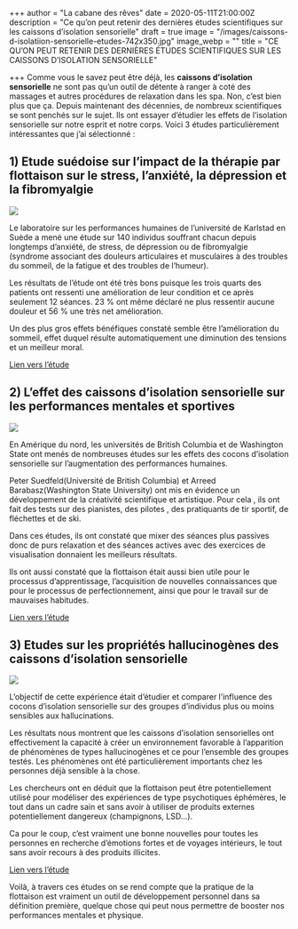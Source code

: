 +++
author = "La cabane des rêves"
date = 2020-05-11T21:00:00Z
description = "Ce qu’on peut retenir des dernières études scientifiques sur les caissons d’isolation sensorielle"
draft = true
image = "/images/caissons-d-isolatiion-sensorielle-etudes-742x350.jpg"
image_webp = ""
title = "CE QU’ON PEUT RETENIR DES DERNIÈRES ÉTUDES SCIENTIFIQUES SUR LES CAISSONS D’ISOLATION SENSORIELLE"

+++
Comme vous le savez peut être déjà, les **caissons d’isolation sensorielle** ne sont pas qu’un outil de détente à ranger à coté des massages et autres procédures de relaxation dans les spa. Non, c’est bien plus que ça. Depuis maintenant des décennies, de nombreux scientifiques se sont penchés sur le sujet. Ils ont essayer d’étudier les effets de l’isolation sensorielle sur notre esprit et notre corps. Voici 3 études particulièrement intéressantes que j’ai sélectionné :

## **1) Etude suédoise sur l’impact de la thérapie par flottaison sur le stress, l’anxiété, la dépression et la fibromyalgie**

![](/images/simpsons-isolation-sensorielle-300x169.jpg)

Le laboratoire sur les performances humaines de l’université de Karlstad en Suède a mené une étude sur 140 individus souffrant chacun depuis longtemps d’anxiété, de stress, de dépression ou de fibromyalgie (syndrome associant des douleurs articulaires et musculaires à des troubles du sommeil, de la fatigue et des troubles de l’humeur).

Les résultats de l’étude ont été très bons puisque les trois quarts des patients ont ressenti une amélioration de leur condition et ce après seulement 12 séances. 23 % ont même déclaré ne plus ressentir aucune douleur et 56 % une très net amélioration.

Un des plus gros effets bénéfiques constaté semble être l’amélioration du sommeil, effet duquel résulte automatiquement une diminution des tensions et un meilleur moral.

[Lien vers l’étude](http://web-old.archive.org/web/20200927105757/https://www.sciencedaily.com/releases/2007/11/071105120604.htm)

## **2) L’effet des caissons d’isolation sensorielle sur les performances mentales et sportives**

![](/images/concentration-isolation-sensorielle-300x186.jpg)

En Amérique du nord, les universités de British Columbia et de Washington State ont menés de nombreuses études sur les effets des cocons d’isolation sensorielle sur l’augmentation des performances humaines.

Peter Suedfeld(Université de British Columbia) et Arreed Barabasz(Washington State University) ont mis en évidence un développement de la créativité scientifique et artistique. Pour cela , ils ont fait des tests sur des pianistes, des pilotes , des pratiquants de tir sportif, de fléchettes et de ski.

Dans ces études, ils ont constaté que mixer des séances plus passives donc de purs relaxation et des séances actives avec des exercices de visualisation donnaient les meilleurs résultats.

Ils ont aussi constaté que la flottaison était aussi bien utile pour le processus d’apprentissage, l’acquisition de nouvelles connaissances que pour le processus de perfectionnement, ainsi que pour le travail sur de mauvaises habitudes.

[Lien vers l’étude](http://web-old.archive.org/web/20200927105757/https://books.google.fr/books?id=CBqsBAAAQBAJ&pg=PA79&lpg=PA79&dq=Arreed+Barabasz+float+tank+study&source=bl&ots=gN9AgC6tZ0&sig=MAsDzNwxJUbBBkNTALqXhE2WYoE&hl=fr&sa=X&ved=0ahUKEwj61dDTsevLAhUM6xQKHYJgCy8Q6AEITTAG#v=onepage&q=Arreed%20Barabasz%20float%20tank%20study&f=false)

## **3) Etudes sur les propriétés hallucinogènes des caissons d’isolation sensorielle**

![](/images/hallucination-isolation-sensorielle-300x158.jpg)

L’objectif de cette expérience était d’étudier et comparer l’influence des cocons d’isolation sensorielle sur des groupes d’individus plus ou moins sensibles aux hallucinations.

Les résultats nous montrent que les caissons d’isolation sensorielles ont effectivement la capacité à créer un environnement favorable à l’apparition de phénomènes de types hallucinogènes et ce pour l’ensemble des groupes testés. Les phénomènes ont été particulièrement importants chez les personnes déjà sensible à la chose.

Les chercheurs ont en déduit que la flottaison peut être potentiellement utilisé pour modéliser des expériences de type psychotiques éphémères, le tout dans un cadre sain et sans avoir à utiliser de produits externes potentiellement dangereux (champignons, LSD…).

Ca pour le coup, c’est vraiment une bonne nouvelles pour toutes les personnes en recherche d’émotions fortes et de voyages intérieurs, le tout sans avoir recours à des produits illicites.

[Lien vers l’étude](http://web-old.archive.org/web/20200927105757/https://www.ncbi.nlm.nih.gov/pmc/articles/PMC4133754/)

Voilà, à travers ces études on se rend compte que la pratique de la flottaison est vraiment un outil de développement personnel dans sa définition première, quelque chose qui peut nous permettre de booster nos performances mentales et physique.